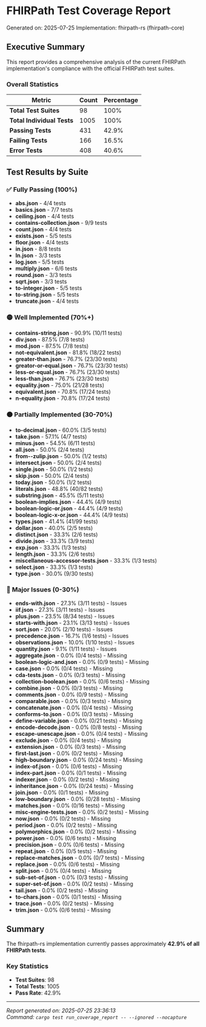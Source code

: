 # FHIRPath Test Coverage Report

Generated on: 2025-07-25
Implementation: fhirpath-rs (fhirpath-core)

## Executive Summary

This report provides a comprehensive analysis of the current FHIRPath implementation's compliance with the official FHIRPath test suites.

### Overall Statistics

| Metric | Count | Percentage |
|--------|-------|------------|
| **Total Test Suites** | 98 | 100% |
| **Total Individual Tests** | 1005 | 100% |
| **Passing Tests** | 431 | 42.9% |
| **Failing Tests** | 166 | 16.5% |
| **Error Tests** | 408 | 40.6% |

## Test Results by Suite

### ✅ Fully Passing (100%)

- **abs.json** - 4/4 tests
- **basics.json** - 7/7 tests
- **ceiling.json** - 4/4 tests
- **contains-collection.json** - 9/9 tests
- **count.json** - 4/4 tests
- **exists.json** - 5/5 tests
- **floor.json** - 4/4 tests
- **in.json** - 8/8 tests
- **ln.json** - 3/3 tests
- **log.json** - 5/5 tests
- **multiply.json** - 6/6 tests
- **round.json** - 3/3 tests
- **sqrt.json** - 3/3 tests
- **to-integer.json** - 5/5 tests
- **to-string.json** - 5/5 tests
- **truncate.json** - 4/4 tests

### 🟡 Well Implemented (70%+)

- **contains-string.json** - 90.9% (10/11 tests)
- **div.json** - 87.5% (7/8 tests)
- **mod.json** - 87.5% (7/8 tests)
- **not-equivalent.json** - 81.8% (18/22 tests)
- **greater-than.json** - 76.7% (23/30 tests)
- **greator-or-equal.json** - 76.7% (23/30 tests)
- **less-or-equal.json** - 76.7% (23/30 tests)
- **less-than.json** - 76.7% (23/30 tests)
- **equality.json** - 75.0% (21/28 tests)
- **equivalent.json** - 70.8% (17/24 tests)
- **n-equality.json** - 70.8% (17/24 tests)

### 🟠 Partially Implemented (30-70%)

- **to-decimal.json** - 60.0% (3/5 tests)
- **take.json** - 57.1% (4/7 tests)
- **minus.json** - 54.5% (6/11 tests)
- **all.json** - 50.0% (2/4 tests)
- **from--zulip.json** - 50.0% (1/2 tests)
- **intersect.json** - 50.0% (2/4 tests)
- **single.json** - 50.0% (1/2 tests)
- **skip.json** - 50.0% (2/4 tests)
- **today.json** - 50.0% (1/2 tests)
- **literals.json** - 48.8% (40/82 tests)
- **substring.json** - 45.5% (5/11 tests)
- **boolean-implies.json** - 44.4% (4/9 tests)
- **boolean-logic-or.json** - 44.4% (4/9 tests)
- **boolean-logic-x-or.json** - 44.4% (4/9 tests)
- **types.json** - 41.4% (41/99 tests)
- **dollar.json** - 40.0% (2/5 tests)
- **distinct.json** - 33.3% (2/6 tests)
- **divide.json** - 33.3% (3/9 tests)
- **exp.json** - 33.3% (1/3 tests)
- **length.json** - 33.3% (2/6 tests)
- **miscellaneous-accessor-tests.json** - 33.3% (1/3 tests)
- **select.json** - 33.3% (1/3 tests)
- **type.json** - 30.0% (9/30 tests)

### 🔴 Major Issues (0-30%)

- **ends-with.json** - 27.3% (3/11 tests) - Issues
- **iif.json** - 27.3% (3/11 tests) - Issues
- **plus.json** - 23.5% (8/34 tests) - Issues
- **starts-with.json** - 23.1% (3/13 tests) - Issues
- **sort.json** - 20.0% (2/10 tests) - Issues
- **precedence.json** - 16.7% (1/6 tests) - Issues
- **observations.json** - 10.0% (1/10 tests) - Issues
- **quantity.json** - 9.1% (1/11 tests) - Issues
- **aggregate.json** - 0.0% (0/4 tests) - Missing
- **boolean-logic-and.json** - 0.0% (0/9 tests) - Missing
- **case.json** - 0.0% (0/4 tests) - Missing
- **cda-tests.json** - 0.0% (0/3 tests) - Missing
- **collection-boolean.json** - 0.0% (0/6 tests) - Missing
- **combine.json** - 0.0% (0/3 tests) - Missing
- **comments.json** - 0.0% (0/9 tests) - Missing
- **comparable.json** - 0.0% (0/3 tests) - Missing
- **concatenate.json** - 0.0% (0/4 tests) - Missing
- **conforms-to.json** - 0.0% (0/3 tests) - Missing
- **define-variable.json** - 0.0% (0/21 tests) - Missing
- **encode-decode.json** - 0.0% (0/8 tests) - Missing
- **escape-unescape.json** - 0.0% (0/4 tests) - Missing
- **exclude.json** - 0.0% (0/4 tests) - Missing
- **extension.json** - 0.0% (0/3 tests) - Missing
- **first-last.json** - 0.0% (0/2 tests) - Missing
- **high-boundary.json** - 0.0% (0/24 tests) - Missing
- **index-of.json** - 0.0% (0/6 tests) - Missing
- **index-part.json** - 0.0% (0/1 tests) - Missing
- **indexer.json** - 0.0% (0/2 tests) - Missing
- **inheritance.json** - 0.0% (0/24 tests) - Missing
- **join.json** - 0.0% (0/1 tests) - Missing
- **low-boundary.json** - 0.0% (0/28 tests) - Missing
- **matches.json** - 0.0% (0/16 tests) - Missing
- **misc-engine-tests.json** - 0.0% (0/2 tests) - Missing
- **now.json** - 0.0% (0/2 tests) - Missing
- **period.json** - 0.0% (0/2 tests) - Missing
- **polymorphics.json** - 0.0% (0/2 tests) - Missing
- **power.json** - 0.0% (0/6 tests) - Missing
- **precision.json** - 0.0% (0/6 tests) - Missing
- **repeat.json** - 0.0% (0/5 tests) - Missing
- **replace-matches.json** - 0.0% (0/7 tests) - Missing
- **replace.json** - 0.0% (0/6 tests) - Missing
- **split.json** - 0.0% (0/4 tests) - Missing
- **sub-set-of.json** - 0.0% (0/3 tests) - Missing
- **super-set-of.json** - 0.0% (0/2 tests) - Missing
- **tail.json** - 0.0% (0/2 tests) - Missing
- **to-chars.json** - 0.0% (0/1 tests) - Missing
- **trace.json** - 0.0% (0/2 tests) - Missing
- **trim.json** - 0.0% (0/6 tests) - Missing

## Summary

The fhirpath-rs implementation currently passes approximately **42.9% of all FHIRPath tests**.

### Key Statistics
- **Test Suites**: 98
- **Total Tests**: 1005
- **Pass Rate**: 42.9%

---

*Report generated on: 2025-07-25 23:36:13*  
*Command: `cargo test run_coverage_report -- --ignored --nocapture`*
